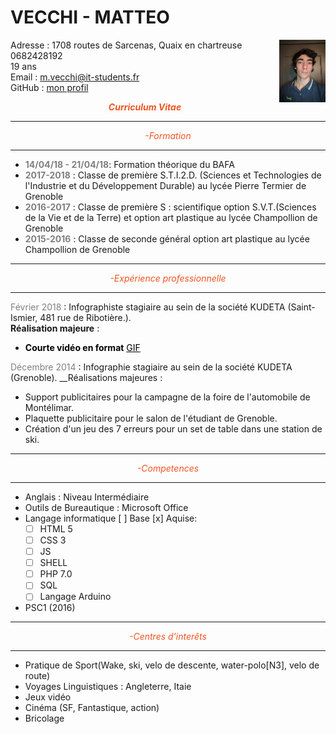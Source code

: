 # VECCHI - MATTEO
Adresse<img src="./image/image.png" align=right> : 1708 routes de Sarcenas, Quaix en chartreuse  
0682428192  
19 ans  
Email : m.vecchi@it-students.fr  
GitHub : [mon profil](https://github.com/matvki)  
**<center > <font color='f15322'>*Curriculum Vitae*</font> </center>**  
***
*<font color='f15322'><center> -Formation </center></font>*  
***
* **<font color='808080'>14/04/18 - 21/04/18</font>**: Formation théorique du BAFA
* **<font color='808080'>2017-2018</font>** : Classe de première S.T.I.2.D. (Sciences et Technologies de l'Industrie et du Développement Durable) au lycée Pierre Termier de Grenoble
* **<font color='808080'>2016-2017</font>** : Classe de première S : scientifique option S.V.T.(Sciences de la Vie et de la Terre) et option art plastique au lycée Champollion de Grenoble
* **<font color='808080'>2015-2016</font>** : Classe de seconde général option art plastique au lycée Champollion de Grenoble
***
*<center> <font color='f15322'>-Expérience professionnelle </font></center>*
***
<font color='808080'>Février 2018 </font> : Infographiste stagiaire au sein de la société KUDETA (Saint-Ismier, 481 rue de Ribotière.).  
__Réalisation majeure__ :  
* <font color='black'>**Courte vidéo en format** </font><a href="https://youtu.be/VOCVIj5O7sc" style="color:black;">GIF</a> 

<font color='808080'>Décembre 2014</font> : Infographie stagiaire au sein de la société KUDETA (Grenoble).
__Réalisations majeures :  
*  Support publicitaires pour la campagne de la foire de l'automobile de Montélimar.
* Plaquette publicitaire pour le salon de l'étudiant de Grenoble.
* Création d'un jeu des 7 erreurs pour un set de table dans une station de ski.
***
*<center> <font color='f15322'>-Competences </font></center>*
***
* Anglais : Niveau Intermédiaire
* Outils de Bureautique : Microsoft Office
* Langage informatique [ ] Base  [x] Aquise: 
    * [ ] HTML 5
    * [ ] CSS 3
    * [ ] JS
    * [ ] SHELL
    * [ ] PHP 7.0
    * [ ] SQL
    * [ ] Langage Arduino
* PSC1 (2016)
***
*<center> <font color='f15322'>-Centres d'interêts </font></center>*
***
* Pratique de Sport(Wake, ski, velo de descente, water-polo[N3], velo de route)
* Voyages Linguistiques : Angleterre, Itaie
* Jeux vidéo
* Cinéma (SF, Fantastique, action)
* Bricolage  